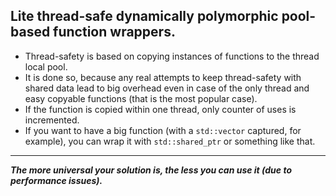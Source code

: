 ## Lite thread-safe dynamically polymorphic pool-based function wrappers.

* Thread-safety is based on copying instances of functions to the thread local pool.
* It is done so, because any real attempts to keep thread-safety with shared data lead to big overhead even in case of the only thread and easy copyable functions (that is the most popular case).
* If the function is copied within one thread, only counter of uses is incremented.
* If you want to have a big function (with a `std::vector` captured, for example), you can wrap it with `std::shared_ptr` or something like that.
---
***The more universal your solution is, the less you can use it (due to performance issues).***